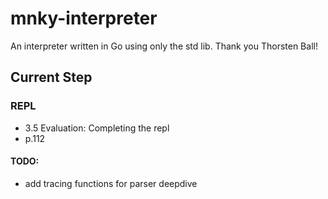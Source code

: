 # mnky-interpreter

An interpreter written in Go using only the std lib. Thank you Thorsten Ball!

## Current Step

### REPL

- 3.5 Evaluation: Completing the repl
- p.112

#### TODO:
- add tracing functions for parser deepdive

<!-- ```bash
  lexer.go
``` -->

